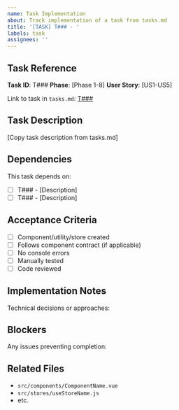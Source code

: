 ```yaml
---
name: Task Implementation
about: Track implementation of a task from tasks.md
title: '[TASK] T### - '
labels: task
assignees: ''
---
```


## Task Reference

**Task ID**: T###
**Phase**: [Phase 1-8]
**User Story**: [US1-US5]

Link to task in `tasks.md`: [T###](../specs/001-json-i18n-comparison/tasks.md)

## Task Description

[Copy task description from tasks.md]

## Dependencies

This task depends on:

- [ ] T### - [Description]
- [ ] T### - [Description]

## Acceptance Criteria

- [ ] Component/utility/store created
- [ ] Follows component contract (if applicable)
- [ ] No console errors
- [ ] Manually tested
- [ ] Code reviewed

## Implementation Notes

Technical decisions or approaches:

## Blockers

Any issues preventing completion:

## Related Files

- `src/components/ComponentName.vue`
- `src/stores/useStoreName.js`
- etc.
